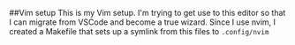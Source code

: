 ##Vim setup
This is my Vim setup. I'm trying to get use to this editor so that I can migrate from VSCode and become a true wizard. Since I use nvim, I created a Makefile that sets up a symlink from this files to `.config/nvim`